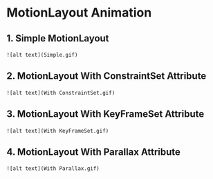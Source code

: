# **MotionLayout Animation**

## 1. Simple MotionLayout
    
    ![alt text](Simple.gif)
    
## 2. MotionLayout With ConstraintSet Attribute

    ![alt text](With ConstraintSet.gif)
    
## 3. MotionLayout With KeyFrameSet Attribute

    ![alt text](With KeyFrameSet.gif)
    
## 4. MotionLayout With Parallax Attribute

    ![alt text](With Parallax.gif)